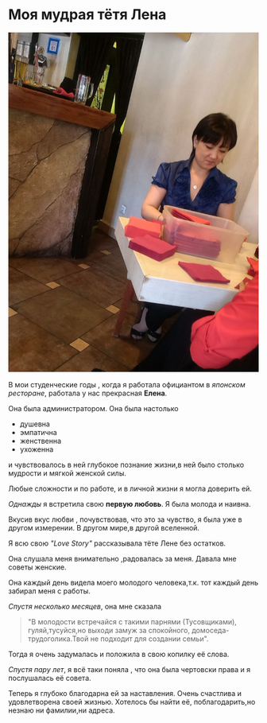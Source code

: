 # **Моя мудрая тётя Лена**

![alt text](Screenshot_20240725-002921_Dropbox.jpg)


В мои студенческие годы ,
 когда я работала официантом в *японском ресторане*, работала у нас прекрасная **Елена**.
 
  Она была администратором. Она была настолько
 * душевна 
 * эмпатична 
 * женственна
 * ухоженна

 и чувствовалось в ней глубокое познание жизни,в ней было столько мудрости и мягкой женской силы.

 Любые сложности и по работе, и в личной жизни я могла доверить ей. 

 *Однажды* я встретила свою **первую любовь**.
  Я была молода и наивна.

 Вкусив вкус любви , почувствовав, что это за чувство, я была уже в другом
 измерении. В другом мире,в другой вселенной. 

 Я всю свою *"Love Story"* рассказывала тёте Лене без остатков.

 Она слушала меня внимательно ,радовалась за меня. Давала мне советы женские.

 Она каждый день видела моего молодого человека,т.к. тот каждый день забирал меня с работы.

 *Спустя несколько месяцев*, она мне сказала 
 > "В молодости встречайся с такими парнями
 > (Тусовщиками),
 > гуляй,тусуйся,но выходи замуж за спокойного,
 > домoседа-трудоголика.Твой не подходит для 
 > создании семьи".

 Тогда я очень задумалась и положила в свою копилку её слова.

 *Спустя пару лет*, я всё таки поняла , что она была чертовски права и я послушалась её совета.

 Теперь я глубоко благодарна ей за наставления.
 Очень счастлива и удовлетворена своей жизнью.
 Хотелось бы найти её, поблагодарить,но незнаю ни фамилии,ни адреса.
